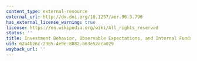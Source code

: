 ```yaml
---
content_type: external-resource
external_url: http://dx.doi.org/10.1257/aer.96.3.796
has_external_license_warning: true
license: https://en.wikipedia.org/wiki/All_rights_reserved
status: ''
title: Investment Behavior, Observable Expectations, and Internal Funds
uid: 62a4b26c-2305-4e9e-8082-b63e52aca029
wayback_url: ''
---
```


